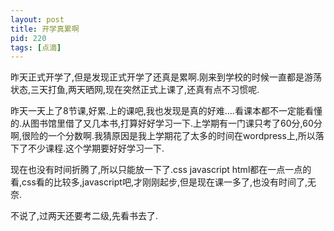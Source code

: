 ```yaml
---
layout: post
title: 开学真累啊
pid: 220
tags: [点滴]
---
```

昨天正式开学了,但是发现正式开学了还真是累啊.刚来到学校的时候一直都是游荡状态,三天打鱼,两天晒网,现在突然正式上课了,还真有点不习惯呢.

昨天一天上了8节课,好累.上的课吧,我也发现是真的好难....看课本都不一定能看懂的.从图书馆里借了又几本书,打算好好学习一下.上学期有一门课只考了60分,60分啊,很险的一个分数啊.我猜原因是我上学期花了太多的时间在wordpress上,所以落下了不少课程.这个学期要好好学习一下.

现在也没有时间折腾了,所以只能放一下了.css javascript html都在一点一点的看,css看的比较多,javascript吧,才刚刚起步,但是现在课一多了,也没有时间了,无奈.

不说了,过两天还要考二级,先看书去了.
